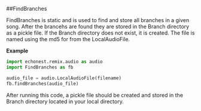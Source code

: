 ##FindBranches

FindBranches is static and is used to find and store all branches in a given song. After the brancehs are found they are stored in the Branch directory as a pickle file. If the Branch directory does not exist, it is created. The file is named using the md5 for from the LocalAudioFile.

**Example**

```python
import echonest.remix.audio as audio
import FindBranches as fb

audio_file = audio.LocalAudioFile(filename)
fb.findBranches(audio_file)
```

After running this code, a pickle file should be created and stored in the Branch directory located in your local directory.


